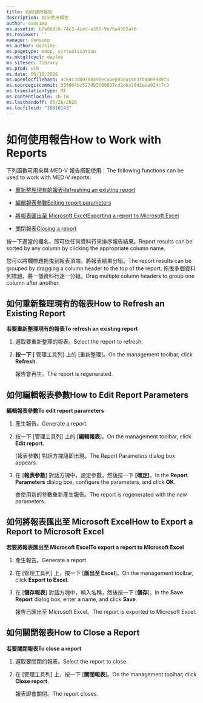 ```yaml
---
title: 如何使用報告
description: 如何使用報告
author: dansimp
ms.assetid: b7a660c6-74c3-4ced-a395-9e76a4362a46
ms.reviewer: ''
manager: dansimp
ms.author: dansimp
ms.pagetype: mdop, virtualization
ms.mktglfcycl: deploy
ms.sitesec: library
ms.prod: w10
ms.date: 06/16/2016
ms.openlocfilehash: 4c64c3dd9704a90eca6e895eac4e3fd44e9989f4
ms.sourcegitcommit: 354664bc527d93f80687cd2eba70d1eea024c7c3
ms.translationtype: MT
ms.contentlocale: zh-TW
ms.lasthandoff: 06/26/2020
ms.locfileid: "10810143"
---
```

# <span data-ttu-id="1c51e-103">如何使用報告</span><span class="sxs-lookup"><span data-stu-id="1c51e-103">How to Work with Reports</span></span>


<span data-ttu-id="1c51e-104">下列函數可用來與 MED-V 報告搭配使用：</span><span class="sxs-lookup"><span data-stu-id="1c51e-104">The following functions can be used to work with MED-V reports:</span></span>

-   [<span data-ttu-id="1c51e-105">重新整理現有的報表</span><span class="sxs-lookup"><span data-stu-id="1c51e-105">Refreshing an existing report</span></span>](#bkmk-howtorefreshanexistingreport)

-   [<span data-ttu-id="1c51e-106">編輯報表參數</span><span class="sxs-lookup"><span data-stu-id="1c51e-106">Editing report parameters</span></span>](#bkmk-howtoeditreportparameters)

-   [<span data-ttu-id="1c51e-107">將報表匯出至 Microsoft Excel</span><span class="sxs-lookup"><span data-stu-id="1c51e-107">Exporting a report to Microsoft Excel</span></span>](#bkmk-howtoexportareporttoexcel)

-   [<span data-ttu-id="1c51e-108">關閉報表</span><span class="sxs-lookup"><span data-stu-id="1c51e-108">Closing a report</span></span>](#bkmk-howtocoseareport)

<span data-ttu-id="1c51e-109">按一下適當的欄名，即可依任何資料行來排序報告結果。</span><span class="sxs-lookup"><span data-stu-id="1c51e-109">Report results can be sorted by any column by clicking the appropriate column name.</span></span>

<span data-ttu-id="1c51e-110">您可以將欄標題拖曳到報表頂端，將報表結果分組。</span><span class="sxs-lookup"><span data-stu-id="1c51e-110">The report results can be grouped by dragging a column header to the top of the report.</span></span> <span data-ttu-id="1c51e-111">拖曳多個資料列標題，將一個資料行逐一分組。</span><span class="sxs-lookup"><span data-stu-id="1c51e-111">Drag multiple column headers to group one column after another.</span></span>

## <a href="" id="bkmk-howtorefreshanexistingreport"></a><span data-ttu-id="1c51e-112">如何重新整理現有的報表</span><span class="sxs-lookup"><span data-stu-id="1c51e-112">How to Refresh an Existing Report</span></span>


**<span data-ttu-id="1c51e-113">若要重新整理現有的報表</span><span class="sxs-lookup"><span data-stu-id="1c51e-113">To refresh an existing report</span></span>**

1.  <span data-ttu-id="1c51e-114">選取要重新整理的報表。</span><span class="sxs-lookup"><span data-stu-id="1c51e-114">Select the report to refresh.</span></span>

2.  <span data-ttu-id="1c51e-115">**按一下 [** 管理工具列] 上的 [重新整理]。</span><span class="sxs-lookup"><span data-stu-id="1c51e-115">On the management toolbar, click **Refresh**.</span></span>

    <span data-ttu-id="1c51e-116">報告會再生。</span><span class="sxs-lookup"><span data-stu-id="1c51e-116">The report is regenerated.</span></span>

## <a href="" id="bkmk-howtoeditreportparameters"></a><span data-ttu-id="1c51e-117">如何編輯報表參數</span><span class="sxs-lookup"><span data-stu-id="1c51e-117">How to Edit Report Parameters</span></span>


**<span data-ttu-id="1c51e-118">編輯報表參數</span><span class="sxs-lookup"><span data-stu-id="1c51e-118">To edit report parameters</span></span>**

1.  <span data-ttu-id="1c51e-119">產生報告。</span><span class="sxs-lookup"><span data-stu-id="1c51e-119">Generate a report.</span></span>

2.  <span data-ttu-id="1c51e-120">按一下 [管理工具列] 上的 [**編輯報表**]。</span><span class="sxs-lookup"><span data-stu-id="1c51e-120">On the management toolbar, click **Edit report**.</span></span>

    <span data-ttu-id="1c51e-121">[報表參數] 對話方塊隨即出現。</span><span class="sxs-lookup"><span data-stu-id="1c51e-121">The Report Parameters dialog box appears.</span></span>

3.  <span data-ttu-id="1c51e-122">在 [**報表參數**] 對話方塊中，設定參數，然後按一下 **[確定]**。</span><span class="sxs-lookup"><span data-stu-id="1c51e-122">In the **Report Parameters** dialog box, configure the parameters, and click **OK**.</span></span>

    <span data-ttu-id="1c51e-123">會使用新的參數重新產生報告。</span><span class="sxs-lookup"><span data-stu-id="1c51e-123">The report is regenerated with the new parameters.</span></span>

## <a href="" id="bkmk-howtoexportareporttoexcel"></a><span data-ttu-id="1c51e-124">如何將報表匯出至 Microsoft Excel</span><span class="sxs-lookup"><span data-stu-id="1c51e-124">How to Export a Report to Microsoft Excel</span></span>


**<span data-ttu-id="1c51e-125">若要將報表匯出至 Microsoft Excel</span><span class="sxs-lookup"><span data-stu-id="1c51e-125">To export a report to Microsoft Excel</span></span>**

1.  <span data-ttu-id="1c51e-126">產生報告。</span><span class="sxs-lookup"><span data-stu-id="1c51e-126">Generate a report.</span></span>

2.  <span data-ttu-id="1c51e-127">在 [管理工具列] 上，按一下 [**匯出至 Excel**]。</span><span class="sxs-lookup"><span data-stu-id="1c51e-127">On the management toolbar, click **Export to Excel**.</span></span>

3.  <span data-ttu-id="1c51e-128">在 [**儲存報表**] 對話方塊中，輸入名稱，然後按一下 [**儲存**]。</span><span class="sxs-lookup"><span data-stu-id="1c51e-128">In the **Save Report** dialog box, enter a name, and click **Save**.</span></span>

    <span data-ttu-id="1c51e-129">報告已匯出至 Microsoft Excel。</span><span class="sxs-lookup"><span data-stu-id="1c51e-129">The report is exported to Microsoft Excel.</span></span>

## <a href="" id="bkmk-howtocoseareport"></a><span data-ttu-id="1c51e-130">如何關閉報表</span><span class="sxs-lookup"><span data-stu-id="1c51e-130">How to Close a Report</span></span>


**<span data-ttu-id="1c51e-131">若要關閉報表</span><span class="sxs-lookup"><span data-stu-id="1c51e-131">To close a report</span></span>**

1.  <span data-ttu-id="1c51e-132">選取要關閉的報表。</span><span class="sxs-lookup"><span data-stu-id="1c51e-132">Select the report to close.</span></span>

2.  <span data-ttu-id="1c51e-133">在 [管理工具列] 上，按一下 [**關閉報表**]。</span><span class="sxs-lookup"><span data-stu-id="1c51e-133">On the management toolbar, click **Close report**.</span></span>

    <span data-ttu-id="1c51e-134">報表即會關閉。</span><span class="sxs-lookup"><span data-stu-id="1c51e-134">The report closes.</span></span>

 

 





